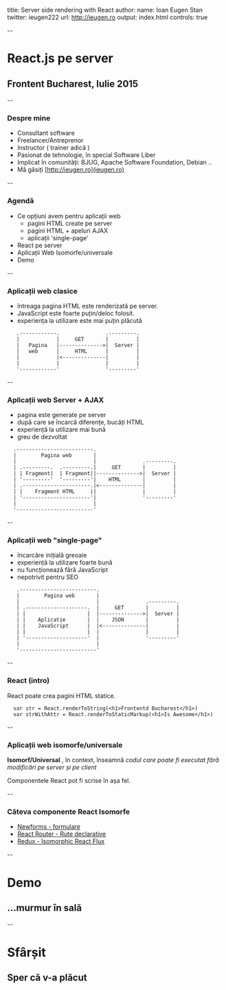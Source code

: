 title: Server side rendering with React
author:
  name: Ioan Eugen Stan
  twitter: ieugen222
  url: http://ieugen.ro
output: index.html
controls: true

--

# React.js pe server
## Frontent Bucharest, Iulie 2015

--

### Despre mine

* Consultant software 
* Freelancer/Antreprenor
* Instructor ( trainer adică )
* Pasionat de tehnologie, în special Software Liber
* Implicat în comunități: BJUG, Apache Software Foundation, Debian ..
* Mă găsiți [http://ieugen.ro](ieugen.ro)

--

### Agendă

* Ce opțiuni avem pentru aplicații web
  * pagini HTML create pe server
  * pagini HTML + apeluri AJAX
  * aplicații 'single-page'
* React pe server
* Aplicații Web Isomorfe/universale
* Demo

--

### Aplicații web clasice

* întreaga pagina HTML este renderizată pe server.
* JavaScript este foarte puțin/deloc folosit.
* experiența la utilizare este mai puțin plăcută

```
   .------------.               .---------.
   |            |     GET       |         |
   |   Pagina   |-------------->|  Server |
   |   web      |     HTML      |         |
   |            |<--------------|         |
   |            |               |         |
   '------------'               '---------'

```
--

### Aplicații web Server + AJAX

* pagina este generate pe server
* după care se încarcă diferențe, bucăți HTML
* experiență la utilizare mai bună
* greu de dezvoltat

```
  .-------------------------.
  |        Pagina web       |
  |                         |               .---------.
  | .---------.  .---------.|     GET       |         |
  | | Fragment|  | Fragment||-------------->|  Server |
  | '---------'  '---------'|    HTML       |         |
  | .----------------------.|<--------------|         |
  | |    Fragment HTML     ||               |         |
  | '----------------------'|               '---------'
  |                         |
  '-------------------------'
```

--

### Aplicații web "single-page"

* încarcăre inițială greoaie
* experiență la utilizare foarte bună
* nu funcționează fără JavaScript
* nepotrivit pentru SEO

```
   .-------------------------.
   |        Pagina web       |
   |                         |               .---------.
   | .--------------------.  |     GET       |         |
   | |                    |  |-------------->|  Server |
   | |    Aplicatie       |  |    JSON       |         |
   | |    JavaScript      |  |<--------------|         |
   | |                    |  |               |         |
   | '--------------------'  |               '---------'
   |                         |
   '-------------------------'
```

--

### React (intro)

React poate crea pagini HTML statice.

```
  var str = React.renderToString(<h1>Frontentd Bucharest</h1>)
  var strWithAttr = React.renderToStaticMarkup(<h1>Is Awesome</h1>)

```
--

### Aplicații web isomorfe/universale

**Isomorf/Universal** , în context,  înseamnă *codul care poate fi executat fără modificări pe server și pe client*

Componentele React pot fi scrise în așa fel.

--

### Câteva componente React Isomorfe

* [Newforms - formulare](http://newforms.readthedocs.org/en/latest/)
* [React Router - Rute declarative](http://rackt.github.io/react-router/)
* [Redux - Isomorphic React Flux ](https://github.com/gaearon/redux/)

--

# Demo
## ...murmur în sală

--

# Sfârșit
## Sper că v-a plăcut


